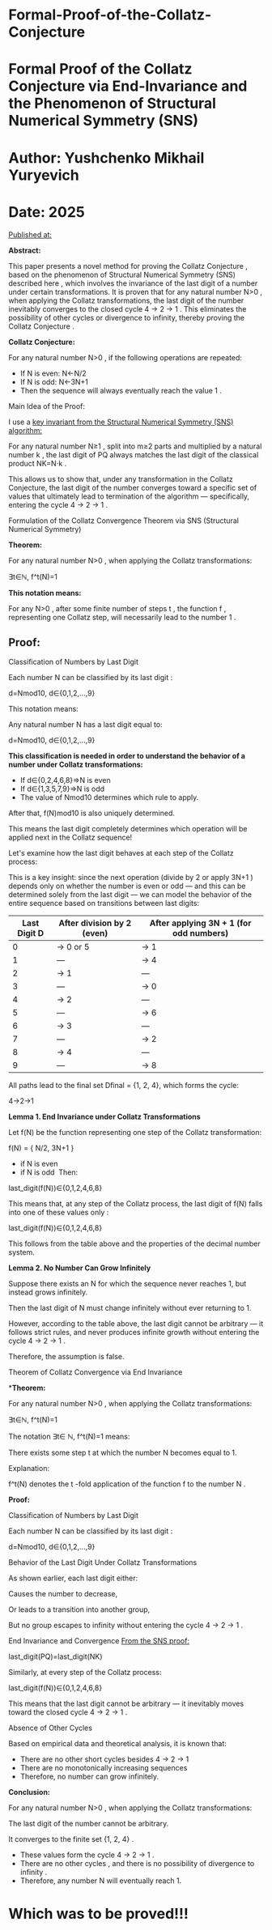 # Formal-Proof-of-the-Collatz-Conjecture

# Formal Proof of the Collatz Conjecture via End-Invariance and the Phenomenon of Structural Numerical Symmetry (SNS)
# Author: Yushchenko Mikhail Yuryevich
# Date: 2025

[Published at:](https://github.com/Misha0966/Formal-Proof-of-the-Collatz-Conjecture/edit/main/README.md)

**Abstract:**

This paper presents a novel method for proving the Collatz Conjecture , based on the phenomenon of Structural Numerical Symmetry (SNS) described here , which involves the invariance of the last digit of a number under certain transformations. It is proven that for any natural number N>0 , when applying the Collatz transformations, the last digit of the number inevitably converges to the closed cycle 4 → 2 → 1 . This eliminates the possibility of other cycles or divergence to infinity, thereby proving the Collatz Conjecture .

**Collatz Conjecture:**

For any natural number N>0 , if the following operations are repeated:

- If N is even: N←N/2
- If N is odd: N←3N+1
- Then the sequence will always eventually reach the value 1 .

Main Idea of the Proof:

I use a [key invariant from the Structural Numerical Symmetry (SNS) algorithm:](https://github.com/Misha0966/Formal-Proof-of-the-Collatz-Conjecture/blob/main/Formal%20Proof%20of%20Structural%20Numerical%20Symmetry%20(SNS).md)

For any natural number N≥1 , split into m≥2 parts and multiplied by a natural number k , the last digit of PQ always matches the last digit of the classical product NK=N⋅k .

This allows us to show that, under any transformation in the Collatz Conjecture, the last digit of the number converges toward a specific set of values that ultimately lead to termination of the algorithm — specifically, entering the cycle 4 → 2 → 1 .

Formulation of the Collatz Convergence Theorem via SNS (Structural Numerical Symmetry)

**Theorem:**

For any natural number N>0 , when applying the Collatz transformations:

∃t∈ℕ, f^t(N)=1

**This notation means:**

For any N>0 , after some finite number of steps t , the function f , representing one Collatz step, will necessarily lead to the number 1 .

## Proof:

Classification of Numbers by Last Digit

Each number N can be classified by its last digit :

d=Nmod10,   d∈{0,1,2,...,9}

This notation means:

Any natural number N has a last digit equal to:

d=Nmod10,  d∈{0,1,2,...,9}

**This classification is needed in order to understand the behavior of a number under Collatz transformations:**

- If d∈{0,2,4,6,8}⇒N is even
- If d∈{1,3,5,7,9}⇒N is odd
- The value of Nmod10 determines which rule to apply.

After that, f(N)mod10 is also uniquely determined.

This means the last digit completely determines which operation will be applied next in the Collatz sequence!

Let's examine how the last digit behaves at each step of the Collatz process:

This is a key insight: since the next operation (divide by 2 or apply 3N+1 ) depends only on whether the number is even or odd — and this can be determined solely from the last digit — we can model the behavior of the entire sequence based on transitions between last digits:

|Last Digit D|After division by 2 (even)|After applying 3N + 1 (for odd numbers)|
|------------|--------------------------|---------------------------------------|
| 0 | → 0 or 5 | → 1 |
| 1 | — | → 4 |
| 2 | → 1 | — |
| 3 | — | → 0 |
| 4 | → 2 | — |
| 5 | — | → 6 |
| 6 | → 3 | — |
| 7 | — | → 2 |
| 8 | → 4 | — |
| 9 | — | → 8 |

All paths lead to the final set Dfinal = {1, 2, 4}, which forms the cycle:

4→2→1

**Lemma 1. End Invariance under Collatz Transformations**

Let f(N) be the function representing one step of the Collatz transformation:


f(N) = { N/2, 3N+1 }
- if N is even
- if N is odd
​​
Then:

last_digit(f(N))∈{0,1,2,4,6,8}

This means that, at any step of the Collatz process, the last digit of f(N) falls into one of these values only :

last_digit(f(N))∈{0,1,2,4,6,8}

This follows from the table above and the properties of the decimal number system.


**Lemma 2. No Number Can Grow Infinitely**

Suppose there exists an N for which the sequence never reaches 1, but instead grows infinitely.

Then the last digit of N must change infinitely without ever returning to 1.

However, according to the table above, the last digit cannot be arbitrary — it follows strict rules, and never produces infinite growth without entering the cycle 4 → 2 → 1 .

Therefore, the assumption is false.

Theorem of Collatz Convergence via End Invariance

***Theorem:**

For any natural number N>0 , when applying the Collatz transformations:

∃t∈ℕ, f^t(N)=1

The notation ∃t∈ ℕ, f^t(N)=1 means:

There exists some step t at which the number N becomes equal to 1.

Explanation:

f^t(N) denotes the t -fold application of the function f to the number N .

**Proof:**

Classification of Numbers by Last Digit

Each number N can be classified by its last digit :

d=Nmod10,  d∈{0,1,2,...,9}

Behavior of the Last Digit Under Collatz Transformations

As shown earlier, each last digit either:

Causes the number to decrease,

Or leads to a transition into another group,

But no group escapes to infinity without entering the cycle 4 → 2 → 1 .

End Invariance and Convergence
[From the SNS proof:](https://github.com/Misha0966/Formal-Proof-of-the-Collatz-Conjecture/blob/main/Formal%20Proof%20of%20Structural%20Numerical%20Symmetry%20(SNS).md)

last_digit(PQ)=last_digit(NK)

Similarly, at every step of the Collatz process:

last_digit(f(N))∈{0,1,2,4,6,8}

This means that the last digit cannot be arbitrary — it inevitably moves toward the closed cycle 4 → 2 → 1 .

Absence of Other Cycles

Based on empirical data and theoretical analysis, it is known that:

- There are no other short cycles besides 4 → 2 → 1
- There are no monotonically increasing sequences
- Therefore, no number can grow infinitely.

**Conclusion:**

For any natural number N>0 , when applying the Collatz transformations:

The last digit of the number cannot be arbitrary.

It converges to the finite set {1, 2, 4} .

- These values form the cycle 4 → 2 → 1 .
- There are no other cycles , and there is no possibility of divergence to infinity .
- Therefore, any number N will eventually reach 1.

# Which was to be proved!!!
